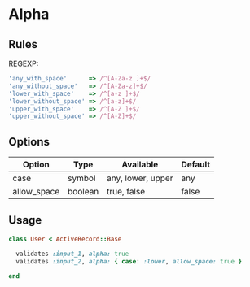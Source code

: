 # Alpha

## Rules

REGEXP:

```ruby
'any_with_space'      => /^[A-Za-z ]+$/
'any_without_space'   => /^[A-Za-z]+$/
'lower_with_space'    => /^[a-z ]+$/
'lower_without_space' => /^[a-z]+$/
'upper_with_space'    => /^[A-Z ]+$/
'upper_without_space' => /^[A-Z]+$/
```

## Options

Option | Type | Available | Default
--- | --- | --- | ---
case | symbol | any, lower, upper | any
allow_space | boolean | true, false | false

## Usage

```ruby
class User < ActiveRecord::Base

  validates :input_1, alpha: true
  validates :input_2, alpha: { case: :lower, allow_space: true }

end
```
